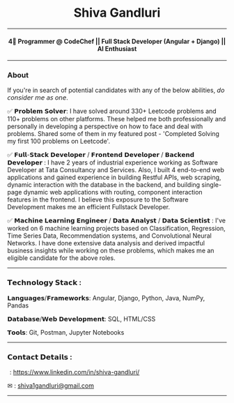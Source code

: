 <h1 align="center"> Shiva Gandluri </h1>

--------------------------------------------------

<h4 align="center" justify-content ="space-around"> 4🌟 Programmer @ CodeChef || Full Stack Developer (Angular + Django) || AI Enthusiast </h4>

--------------------------------------------------

### About

If you're in search of potential candidates with any of the below abilities, 𝘥𝘰 𝘤𝘰𝘯𝘴𝘪𝘥𝘦𝘳 𝘮𝘦 𝘢𝘴 𝘰𝘯𝘦.

✅ 𝗣𝗿𝗼𝗯𝗹𝗲𝗺 𝗦𝗼𝗹𝘃𝗲𝗿:
I have solved around 330+ Leetcode problems and 110+ problems on other platforms. These helped me both professionally and personally in developing a perspective on how to face and deal with problems. Shared some of them in my featured post - 'Completed Solving my first 100 problems on Leetcode'.

✅ 𝗙𝘂𝗹𝗹-𝗦𝘁𝗮𝗰𝗸 𝗗𝗲𝘃𝗲𝗹𝗼𝗽𝗲𝗿 / 𝗙𝗿𝗼𝗻𝘁𝗲𝗻𝗱 𝗗𝗲𝘃𝗲𝗹𝗼𝗽𝗲𝗿 / 𝗕𝗮𝗰𝗸𝗲𝗻𝗱 𝗗𝗲𝘃𝗲𝗹𝗼𝗽𝗲𝗿 :
I have 2 years of industrial experience working as Software Developer at Tata Consultancy and Services. Also, I built 4 end-to-end web applications and gained experience in building Restful APIs, web scraping, dynamic interaction with the database in the backend, and building single-page dynamic web applications with routing, component interaction features in the frontend. I believe this exposure to the Software Development makes me an efficient Fullstack Developer.

✅ 𝗠𝗮𝗰𝗵𝗶𝗻𝗲 𝗟𝗲𝗮𝗿𝗻𝗶𝗻𝗴 𝗘𝗻𝗴𝗶𝗻𝗲𝗲𝗿 / 𝗗𝗮𝘁𝗮 𝗔𝗻𝗮𝗹𝘆𝘀𝘁 / 𝗗𝗮𝘁𝗮 𝗦𝗰𝗶𝗲𝗻𝘁𝗶𝘀𝘁 :
I've worked on 6 machine learning projects based on Classification, Regression, Time Series Data, Recommendation systems, and Convolutional Neural Networks. I have done extensive data analysis and derived impactful business insights while working on these problems, which makes me an eligible candidate for the above roles.

--------------------------------------------------

### 𝗧𝗲𝗰𝗵𝗻𝗼𝗹𝗼𝗴𝘆 𝗦𝘁𝗮𝗰𝗸 :

𝗟𝗮𝗻𝗴𝘂𝗮𝗴𝗲𝘀/𝗙𝗿𝗮𝗺𝗲𝘄𝗼𝗿𝗸𝘀: Angular, Django, Python, Java, NumPy, Pandas

𝗗𝗮𝘁𝗮𝗯𝗮𝘀𝗲/𝗪𝗲𝗯 𝗗𝗲𝘃𝗲𝗹𝗼𝗽𝗺𝗲𝗻𝘁: SQL, HTML/CSS

𝗧𝗼𝗼𝗹𝘀: Git, Postman, Jupyter Notebooks

--------------------------------------------------
### 𝗖𝗼𝗻𝘁𝗮𝗰𝘁 𝗗𝗲𝘁𝗮𝗶𝗹𝘀 :

<img src="https://img.icons8.com/fluent/25/000000/linkedin.png" style="width: 0.1rem; height: 0.1rem"/> : https://www.linkedin.com/in/shiva-gandluri/

✉ : shiva1gandluri@gmail.com

--------------------------------------------------

<!---
- [About](#About)
- 👋 Hi, I’m @shiva-gandluri
- 👀 I’m interested in Full Stack Web Development (Angular + Django) and I'm an AI enthusiast
- 🌱 I’m currently working on some AI projects and deploying them online.
- 💞️ I’m looking to collaborate on Computer Vision projects.
- 📫 How to reach me ...
shiva-gandluri/shiva-gandluri is a ✨ special ✨ repository because its `README.md` (this file) appears on your GitHub profile.
You can click the Preview link to take a look at your changes.
--->
